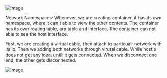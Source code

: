 
![image](https://github.com/KALYANKUMAR13/k8s-Cluster/assets/35223898/987dc043-9d7a-4790-86d5-a590ef9796df)


Network Namespaces:
Whenever, we are creating container, it has its own namespace, where it can't able to view the other contents. The container has its own routing table, arp table and interface. The container can not able to see the host interface. 

First, we are creating a virtual cable, then attach to particualr network with its ip. Then we adding both networks through virutal cable. While host's does not get any idea, untill it gets connected. 
When we disconnect one end, the other gets disconnected.

![image](https://github.com/KALYANKUMAR13/k8s-Cluster/assets/35223898/1087a58a-4c23-40c6-ab3f-2fc2e5d10783)

